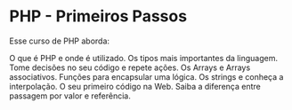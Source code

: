 # PHP - Primeiros Passos

Esse curso de PHP aborda:

O que é PHP e onde é utilizado.
Os tipos mais importantes da linguagem.
Tome decisões no seu código e repete ações.
Os Arrays e Arrays associativos.
Funções para encapsular uma lógica.
Os strings e conheça a interpolação.
O seu primeiro código na Web.
Saiba a diferença entre passagem por valor e referência.


